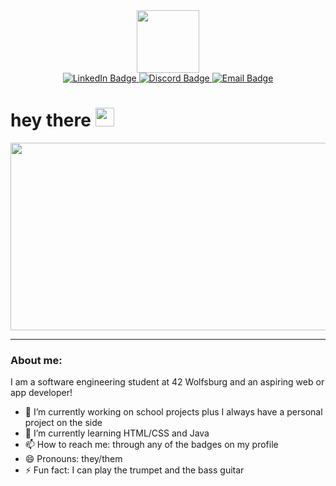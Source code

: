 <!--
**jasperbobasper/jasperbobasper** is a ✨ _special_ ✨ repository because its `README.md` (this file) appears on your GitHub profile.

Here are some ideas to get you started:

- 🔭 I’m currently working on ...
- 🌱 I’m currently learning ...
- 👯 I’m looking to collaborate on ...
- 🤔 I’m looking for help with ...
- 💬 Ask me about ...
- 📫 How to reach me: ...
- 😄 Pronouns: ...
- ⚡ Fun fact: ...
-->

<div id="header" align="center">
  <img src="https://media.giphy.com/media/3o6fIZccObf5LrK7UQ/giphy.gif" width="100"/>
  <div id="badges">
  <a href="www.linkedin.com/in/jasper-pfannkuchen">
    <img src="https://img.shields.io/badge/LinkedIn-blue?style=for-the-badge&logo=linkedin&logoColor=white" alt="LinkedIn Badge"/>
  </a>
  <a href="discordapp.com/users/416943663227076618">
    <img src="https://img.shields.io/badge/Discord-blueviolet?logo=Discord&logoColor=white&style=for-the-badge" alt="Discord Badge"/>
  </a>
  <a href="mailto: jaspfannkuchen@gmail.com">
    <img src="https://img.shields.io/badge/EMail-red?logo=Gmail&logoColor=white&style=for-the-badge" alt="Email Badge"/>
  </a>
</div>
</div>
<h1>
  hey there
  <img src="https://media.giphy.com/media/1BgsIepcDbmim0ihCZ/giphy.gif" width="30px"/>
</h1>
<div align="center">
  <img src="https://media.giphy.com/media/X4siH54rWRmfovt3wr/giphy.gif" width="600" height="300"/>
</div>

---

### About me: 

I am a software engineering student at 42 Wolfsburg and an aspiring web or app developer! 

- 🔭 I’m currently working on school projects plus I always have a personal project on the side
- 🌱 I’m currently learning HTML/CSS and Java
- 📫 How to reach me: through any of the badges on my profile
- 😄 Pronouns: they/them
- ⚡ Fun fact: I can play the trumpet and the bass guitar


